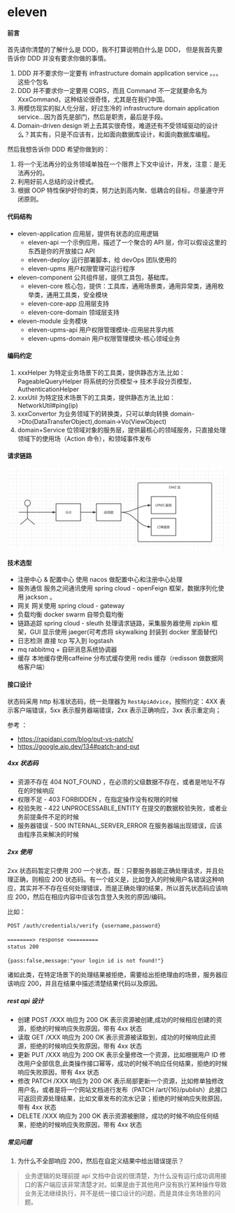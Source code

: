 # eleven

#### 前言
首先请你清楚的了解什么是 DDD，我不打算说明白什么是 DDD， 但是我首先要告诉你 DDD 并没有要求你做的事情。
1. DDD 并不要求你一定要有 infrastructure domain application service 。。。这些个包名
2. DDD 并不要求你一定要用 CQRS，而且 Command 不一定就要命名为 XxxCommand，这种结论很奇怪，尤其是在我们中国。
3. 用模仿现实的拟人化分层，好过生冷的 infrastructure domain application service...因为首先是部门，然后是职责，最后是手段。
4. Domain-driven design 听上去其实很奇怪，难道还有不受领域驱动的设计么？其实有，只是不应该有，比如面向数据库设计，和面向数据库编程。

然后我想告诉你 DDD 希望你做到的：
1. 将一个无法再分的业务领域单独在一个限界上下文中设计，开发，注意：是无法再分的。
2. 利用好前人总结的设计模式。
3. 根据 OOP 特性保护好你的类，努力达到高内聚、低耦合的目标，尽量遵守开闭原则。

#### 代码结构

- eleven-application 应用层，提供有状态的应用逻辑
    - eleven-api    一个示例应用，描述了一个聚合的 API 层，你可以假设这里的东西是你的开放接口 API
    - eleven-deploy 运行部署脚本，给 devOps 团队使用的
    - eleven-upms   用户权限管理可运行程序
- eleven-component 公共组件层，提供工具包，基础库。
    - eleven-core 核心包，提供：工具库，通用场景类，通用异常类，通用枚举类，通用工具类，安全模块
    - eleven-core-app 应用层支持
    - eleven-core-domain 领域层支持
- eleven-module 业务模块
    - eleven-upms-api 用户权限管理模块-应用层共享内核
    - eleven-upms-domain 用户权限管理模块-核心领域业务

#### 编码约定

1. xxxHelper 为特定业务场景下的工具类，提供静态方法,比如：PageableQueryHelper 将系统的分页模型->
   技术手段分页模型，AuthenticationHelper
2. xxxUtil 为特定技术场景下的工具类，提供静态方法,比如：NetworkUtil#ping(ip)
3. xxxConvertor 为业务领域下的转换类，只可以单向转换 domain->Dto(DataTransferObject),domain->Vo(ViewObject)
4. domain+Service 位领域对象的服务层，提供最核心的领域服务，只直接处理领域下的使用场（Action 命令），和领域事件发布

#### 请求链路

![请求链路](src/main/doc/微服务请求链路.png "请求链路")

#### 技术选型

- 注册中心 & 配置中心 使用 nacos 做配置中心和注册中心处理
- 服务通信 服务之间通讯使用 spring cloud - openFeign 框架，数据序列化使用 jackson 。
- 网关 网关使用 spring cloud - gateway
- 负载均衡 docker swarm 自带负载均衡
- 链路追踪 spring cloud - sleuth 处理请求链路，采集服务器使用 zipkin 框架，GUI 显示使用 jaeger(可考虑将 skywalking 封装到
  docker 里面替代)
- 日志检测 直接 tcp 写入到 logstash
- mq rabbitmq + 自研消息系统协调器
- 缓存 本地缓存使用caffeine 分布式缓存使用 redis 缓存（redisson 做数据网格客户端）

#### 接口设计

状态码采用 http 标准状态码，统一处理器为 `RestApiAdvice`，按照约定：4XX 表示客户端错误，5xx 表示服务器端错误，2xx 表示正确响应，3xx
表示重定向；

参考 ：

- https://rapidapi.com/blog/put-vs-patch/
- https://google.aip.dev/134#patch-and-put

##### 4xx 状态码

- 资源不存在 404 NOT_FOUND ，在必须的父级数据不存在，或者是地址不存在的时候响应
- 权限不足 - 403 FORBIDDEN ，在指定操作没有权限的时候
- 校验失败 - 422 UNPROCESSABLE_ENTITY 在提交的数据校验失败，或者业务前提条件不足的时候
- 服务器错误 - 500 INTERNAL_SERVER_ERROR 在服务器端出现错误，应该由程序员来解决的时候

##### 2xx 使用

2xx 状态码暂定只使用 200 一个状态，既：只要服务器能正确处理请求，并且处理正确，则相应 200
状态码。有一个歧义是，比如登入的时候用户名错误这种响应，其实并不不存在任何处理错误，而是正确处理的结果，所以首先状态码应该响应
200，然后在相应内容中应该包含登入失败的原因/编码。

比如：

```
POST /auth/credentials/verify {username,password}

========> response <=========
status 200

{pass:false,message:"your login id is not found!"}

```

诸如此类，在特定场景下的处理结果被拒绝，需要给出拒绝理由的场景，服务器应该响应 200，并且在结果中描述清楚结果代码以及原因。

##### rest api 设计

- 创建 POST /XXX 响应为 200 OK 表示资源被创建,成功的时候相应创建的资源，拒绝的时候响应失败原因，带有 4xx 状态
- 读取 GET /XXX 响应为 200 OK 表示资源被读取到，成功的时候响应此资源，拒绝的时候响应失败原因，带有 4xx 状态
- 更新 PUT /XXX 响应为 200 OK 表示全量修改一个资源，比如根据用户 ID 修改用户全部信息,此类操作接口幂等，成功的时候不响应任何结果，拒绝的时候响应失败原因，带有
  4xx 状态
- 修改 PATCH /XXX 响应为 200 OK 表示局部更新一个资源，比如修单独修改用户名，或者是将一个网站文档进行发布（PATCH
  /art/{16}/publish）此接口可返回资源处理结果，比如文章发布的流水记录；拒绝的时候响应失败原因，带有 4xx 状态
- DELETE /XXX 响应为 200 OK 表示资源被删除，成功的时候不响应任何结果，拒绝的时候响应失败原因，带有 4xx 状态

##### 常见问题

1. 为什么不全部响应 200，然后在自定义结果中给出错误提示？

> 业务逻辑的处理前提 api 文档中会说的很清楚，为什么没有运行成功调用接口的客户端应该非常清楚才对。如果是由于其他用户没有执行某种操作导致业务无法继续执行，并不是统一接口设计的问题，而是具体业务场景的问题。
